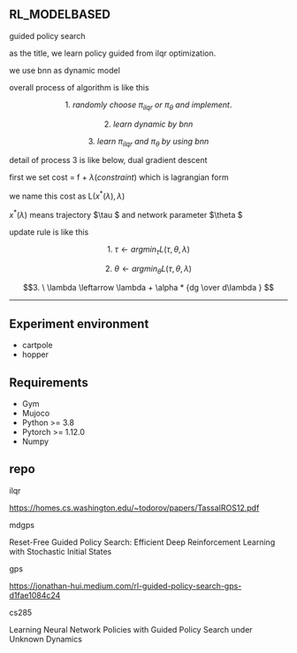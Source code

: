 ## RL_MODELBASED

guided policy search 

as the title, we learn policy guided from ilqr optimization.

we use bnn as dynamic model

overall process of algorithm is like this

$$ 1. \ randomly \ choose \ \pi_{ilqr} \ or \ \pi_\theta \ and \ implement. $$

$$ 2. \ learn \ dynamic \ by \ bnn $$

$$ 3. \ learn \ \pi_{ilqr} \ and \ \pi_\theta \ by \ using \ bnn $$

detail of process 3 is like below, dual gradient descent

first we set cost = f + $\lambda (constraint)$ which is lagrangian form

we name this cost as L($x^{*}(\lambda), \lambda$)

$x^{*}(\lambda)$ means trajectory $\tau $ and network parameter $\theta $

update rule is like this

$$1. \ \tau \leftarrow argmin_\tau L(\tau, \theta, \lambda) $$

$$2. \ \theta \leftarrow argmin_\theta L(\tau, \theta, \lambda) $$

$$3. \ \lambda \leftarrow \lambda  + \alpha * {dg \over d\lambda } $$

* * *

## Experiment environment

* cartpole
* hopper


## Requirements

* Gym
* Mujoco
* Python >= 3.8 
* Pytorch >= 1.12.0
* Numpy


## repo

ilqr

https://homes.cs.washington.edu/~todorov/papers/TassaIROS12.pdf

mdgps

Reset-Free Guided Policy Search: Efficient Deep Reinforcement
Learning with Stochastic Initial States

gps

https://jonathan-hui.medium.com/rl-guided-policy-search-gps-d1fae1084c24

cs285

Learning Neural Network Policies with Guided Policy
Search under Unknown Dynamics
